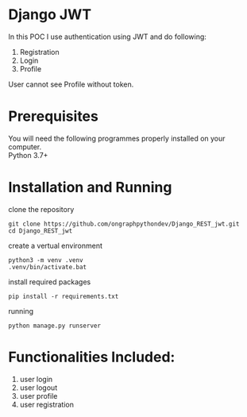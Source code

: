 # Django JWT
In this POC I use authentication using JWT and do following:
  1. Registration
  2. Login
  3. Profile

User cannot see Profile without token.
  
# Prerequisites
You will need the following programmes properly installed on your computer.<br>
Python 3.7+

# Installation and Running

clone the repository
```
git clone https://github.com/ongraphpythondev/Django_REST_jwt.git
cd Django_REST_jwt
```
create a vertual environment
```
python3 -m venv .venv
.venv/bin/activate.bat
```
install required packages
```
pip install -r requirements.txt
```
running
```
python manage.py runserver
```
# Functionalities Included:
  1) user login<br>
  2) user logout<br>
  3) user profile<br>
  3) user registration<br>
